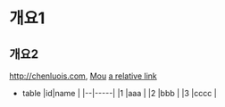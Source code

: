 # 개요1 
## 개요2 
<http://chenluois.com>, 
[Mou](https://twitter.com/mou) 
[a relative link](other_file.md) 
[^1]: And that's the footnote. !
[logo](http://finfra.com/f/f.png) 
* table 
|id|name | 
|--|-----| 
|1 |aaa  | 
|2 |bbb  | 
|3 |cccc |
